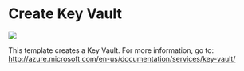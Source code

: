 # Create Key Vault

<a href="https://portal.azure.com/#create/Microsoft.Template/uri/https%3A%2F%2Fraw.githubusercontent.com%2FDarylsCorner%2FARM-Templates%2Fmaster%2Fkeyvault%2Fazuredeploy.json" target="_blank">
    <img src="http://azuredeploy.net/deploybutton.png"/>
</a>

This template creates a Key Vault. For more information, go to: http://azure.microsoft.com/en-us/documentation/services/key-vault/




